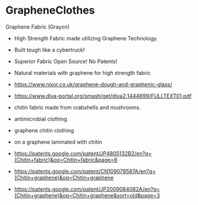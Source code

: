 # GrapheneClothes
Graphene Fabric (Grayon)

- High Strength Fabric made utilizing Graphene Technology.
- Built tough like a cybertruck!
- Superior Fabric Open Source! No Patents!
- Natural materials with graphene for high strength fabric
- https://www.nixor.co.uk/graphene-dough-and-graphenic-glass/

- https://www.diva-portal.org/smash/get/diva2:1444899/FULLTEXT01.pdf
- chitin fabric made from crabshells and mushrooms.
- antimicrobial clothing
- graphene chitin clothing
- on a graphene laminated with chitin
- https://patents.google.com/patent/JP4805132B2/en?q=(Chitin+fabric)&oq=Chitin+fabric&page=6
- https://patents.google.com/patent/CN109078587A/en?q=(Chitin+graphene)&oq=Chitin+graphene
- https://patents.google.com/patent/JP2009084082A/en?q=(Chitin+graphene)&oq=Chitin+graphene&sort=old&page=3
